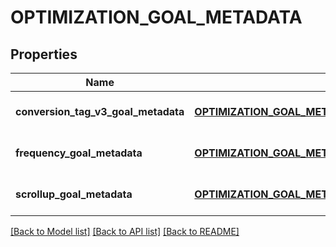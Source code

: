 # OPTIMIZATION_GOAL_METADATA

## Properties
Name | Type | Description | Notes
------------ | ------------- | ------------- | -------------
**conversion_tag_v3_goal_metadata** | [**OPTIMIZATION_GOAL_METADATA_CONVERSION_TAG_V3_GOAL_METADATA**](OptimizationGoalMetadata_conversion_tag_v3_goal_metadata.md) |  | [optional] [default to null]
**frequency_goal_metadata** | [**OPTIMIZATION_GOAL_METADATA_FREQUENCY_GOAL_METADATA**](OptimizationGoalMetadata_frequency_goal_metadata.md) |  | [optional] [default to null]
**scrollup_goal_metadata** | [**OPTIMIZATION_GOAL_METADATA_SCROLLUP_GOAL_METADATA**](OptimizationGoalMetadata_scrollup_goal_metadata.md) |  | [optional] [default to null]

[[Back to Model list]](../README.md#documentation-for-models) [[Back to API list]](../README.md#documentation-for-api-endpoints) [[Back to README]](../README.md)


